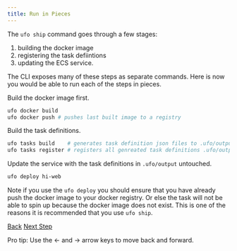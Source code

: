 ```yaml
---
title: Run in Pieces
---
```


The `ufo ship` command goes through a few stages:

1. building the docker image
2. registering the task defiintions
2. updating the ECS service.

The CLI exposes many of these steps as separate commands.  Here is now you would be able to run each of the steps in pieces.

Build the docker image first.

```bash
ufo docker build
ufo docker push # pushes last built image to a registry
```

Build the task definitions.

```bash
ufo tasks build    # generates task definition json files to .ufo/output
ufo tasks register # registers all genreated task definitions .ufo/output to ECS
```

Update the service with the task definitions in `.ufo/output` untouched.

```bash
ufo deploy hi-web
```

Note if you use the `ufo deploy` you should ensure that you have already push the docker image to your docker registry.  Or else the task will not be able to spin up because the docker image does not exist.  This is one of the reasons it is recommended that you use `ufo ship`.

<a id="prev" class="btn btn-basic" href="{% link _docs/auto-completion.md %}">Back</a>
<a id="next" class="btn btn-primary" href="{% link _docs/single-task.md %}">Next Step</a>
<p class="keyboard-tip">Pro tip: Use the <- and -> arrow keys to move back and forward.</p>
